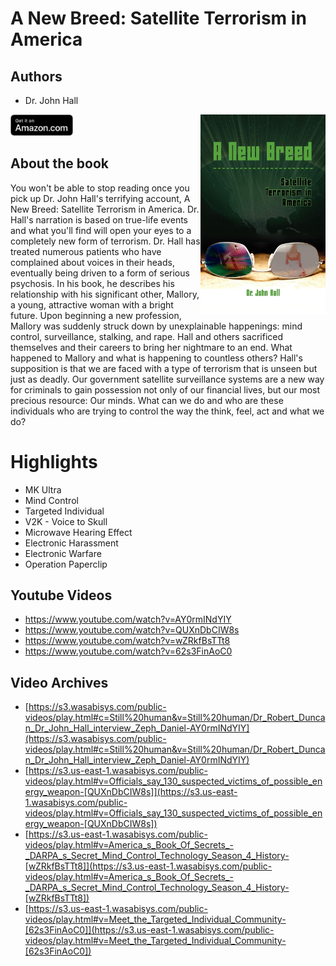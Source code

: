 # A New Breed: Satellite Terrorism in America

## Authors

- Dr. John Hall

<a href="https://www.amazon.com/New-Breed-Satellite-Terrorism/dp/1606939440">
  <img src="../assets/images/610K2kphqhL.jpeg" width="200" align="right" alt="A New Breed - Satellite Terrorism in America">
</a>

<a href="https://www.amazon.com/New-Breed-Satellite-Terrorism/dp/1606939440">
    <img src="../assets/images/amazon_btn.svg" width="100px">
</a>

## About the book

You won't be able to stop reading once you pick up Dr. John Hall's terrifying account, A New Breed: Satellite Terrorism in America. Dr. Hall's narration is based on true-life events and what you'll find will open your eyes to a completely new form of terrorism. Dr. Hall has treated numerous patients who have complained about voices in their heads, eventually being driven to a form of serious psychosis. In his book, he describes his relationship with his significant other, Mallory, a young, attractive woman with a bright future. Upon beginning a new profession, Mallory was suddenly struck down by unexplainable happenings: mind control, surveillance, stalking, and rape. Hall and others sacrificed themselves and their careers to bring her nightmare to an end. What happened to Mallory and what is happening to countless others? Hall's supposition is that we are faced with a type of terrorism that is unseen but just as deadly. Our government satellite surveillance systems are a new way for criminals to gain possession not only of our financial lives, but our most precious resource: Our minds. What can we do and who are these individuals who are trying to control the way the think, feel, act and what we do?

# Highlights

- MK Ultra
- Mind Control
- Targeted Individual
- V2K - Voice to Skull
- Microwave Hearing Effect
- Electronic Harassment
- Electronic Warfare
- Operation Paperclip

## Youtube Videos

- https://www.youtube.com/watch?v=AY0rmINdYIY
- https://www.youtube.com/watch?v=QUXnDbCIW8s
- https://www.youtube.com/watch?v=wZRkfBsTTt8
- https://www.youtube.com/watch?v=62s3FinAoC0

## Video Archives

- [https://s3.wasabisys.com/public-videos/play.html#c=Still%20human&v=Still%20human/Dr_Robert_Duncan_Dr_John_Hall_interview_Zeph_Daniel-AY0rmINdYIY](https://s3.wasabisys.com/public-videos/play.html#c=Still%20human&v=Still%20human/Dr_Robert_Duncan_Dr_John_Hall_interview_Zeph_Daniel-AY0rmINdYIY)
- [https://s3.us-east-1.wasabisys.com/public-videos/play.html#v=Officials_say_130_suspected_victims_of_possible_energy_weapon-[QUXnDbCIW8s]](https://s3.us-east-1.wasabisys.com/public-videos/play.html#v=Officials_say_130_suspected_victims_of_possible_energy_weapon-[QUXnDbCIW8s])
- [https://s3.us-east-1.wasabisys.com/public-videos/play.html#v=America_s_Book_Of_Secrets_-_DARPA_s_Secret_Mind_Control_Technology_Season_4_History-[wZRkfBsTTt8]](https://s3.us-east-1.wasabisys.com/public-videos/play.html#v=America_s_Book_Of_Secrets_-_DARPA_s_Secret_Mind_Control_Technology_Season_4_History-[wZRkfBsTTt8])
- [https://s3.us-east-1.wasabisys.com/public-videos/play.html#v=Meet_the_Targeted_Individual_Community-[62s3FinAoC0]](https://s3.us-east-1.wasabisys.com/public-videos/play.html#v=Meet_the_Targeted_Individual_Community-[62s3FinAoC0])
